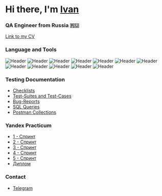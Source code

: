 <h1 align="left">Hi there, I'm <a href="https://spb.hh.ru/resume/9c70db4cff062824040039ed1f565a76584936" target="_blank">Ivan</a></h1>
<h3 align="left">QA Engineer from Russia 🇷🇺</h3>

[Link to my CV](https://spb.hh.ru/resume/9c70db4cff062824040039ed1f565a76584936)

### Language and Tools
![Header](https://img.shields.io/badge/Jira-090909?style=for-the-badge&logo=jira&logoColor=136be1)
![Header](https://img.shields.io/badge/Postman-090909?style=for-the-badge&logo=postman&logoColor=f76935)
![Header](https://img.shields.io/badge/Swagger-090909?style=for-the-badge&logo=swagger&logoColor=7ede2b)
![Header](https://img.shields.io/badge/Github-090909?style=for-the-badge&logo=github&logoColor=8cc4d7)
![Header](https://img.shields.io/badge/Figma-090909?style=for-the-badge&logo=figma&logoColor=7d5fa6)
![Header](https://github.com/blackcater/blackcater/raw/main/images/Hi.gif)
![Header](https://img.shields.io/badge/MySQL-090909?style=for-the-badge&logo=mysql&logoColor=00618a)
![Header](https://img.shields.io/badge/MongoDB-090909?style=for-the-badge&logo=mongodb&logoColor=4aa73c)
![Header](https://img.shields.io/badge/DevTools-090909?style=for-the-badge&logo=googlechrome&logoColor=2674f2)
![Header](https://img.shields.io/badge/AndroidStudio-090909?style=for-the-badge&logo=androidstudio&logoColor=3ad07d)
![Header](https://img.shields.io/badge/Fiddler-090909?style=for-the-badge&logo=fiddler&logoColor=8cc4d7)
![Header](https://img.shields.io/badge/CharlesProxy-090909?style=for-the-badge&logo=charlesproxy&logoColor=8cc4d7)

### Testing Documentation

- [Checklists](https://github.com/IvanTcanga/checklist)
- [Test-Suites and Test-Cases](https://github.com/IvanTcanga/test-cases)
- [Bug-Reports](https://github.com/IvanTcanga/bug-reports)
- [SQL Queries](https://github.com/IvanTcanga/SQL)
- [Postman Collections](https://github.com/IvanTcanga/postman)

### Yandex Practicum

- [1 - Спринт](https://github.com/IvanTcanga/one_sprint)
- [2 - Спринт](https://github.com/IvanTcanga/two_sprint)
- [3 - Спринт](https://github.com/IvanTcanga/three_sprint)
- [4 - Спринт](https://github.com/IvanTcanga/four_sprint)
- [5 - Спринт](https://github.com/IvanTcanga/five_sprint)
- [Диплом](https://github.com/IvanTcanga/postman)

### Contact 
- [Telegram](https://t.me/itcanga/)

<!--
**IvanTcanga/IvanTcanga** is a ✨ _special_ ✨ repository because its `README.md` (this file) appears on your GitHub profile.

Here are some ideas to get you started:

- 🔭 I’m currently working on ...
- 🌱 I’m currently learning ...
- 👯 I’m looking to collaborate on ...
- 🤔 I’m looking for help with ...
- 💬 Ask me about ...
- 📫 How to reach me: ...
- 😄 Pronouns: ...
- ⚡ Fun fact: ...
-->
